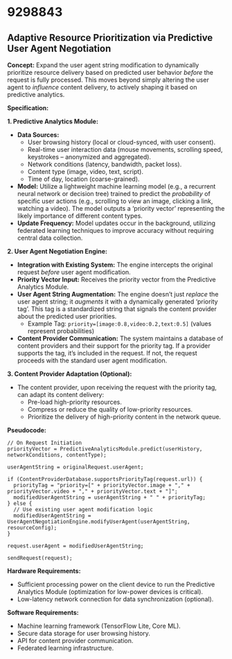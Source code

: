 # 9298843

## Adaptive Resource Prioritization via Predictive User Agent Negotiation

**Concept:** Expand the user agent string modification to dynamically prioritize resource delivery based on predicted user behavior *before* the request is fully processed. This moves beyond simply altering the user agent to *influence* content delivery, to actively shaping it based on predictive analytics.

**Specification:**

**1. Predictive Analytics Module:**

*   **Data Sources:**
    *   User browsing history (local or cloud-synced, with user consent).
    *   Real-time user interaction data (mouse movements, scrolling speed, keystrokes – anonymized and aggregated).
    *   Network conditions (latency, bandwidth, packet loss).
    *   Content type (image, video, text, script).
    *   Time of day, location (coarse-grained).
*   **Model:** Utilize a lightweight machine learning model (e.g., a recurrent neural network or decision tree) trained to predict the *probability* of specific user actions (e.g., scrolling to view an image, clicking a link, watching a video).  The model outputs a ‘priority vector’ representing the likely importance of different content types.
*   **Update Frequency:** Model updates occur in the background, utilizing federated learning techniques to improve accuracy without requiring central data collection.

**2. User Agent Negotiation Engine:**

*   **Integration with Existing System:**  The engine intercepts the original request *before* user agent modification.
*   **Priority Vector Input:** Receives the priority vector from the Predictive Analytics Module.
*   **User Agent String Augmentation:** The engine doesn’t just *replace* the user agent string; it *augments* it with a dynamically generated ‘priority tag’.  This tag is a standardized string that signals the content provider about the predicted user priorities.
    *   Example Tag: `priority=[image:0.8,video:0.2,text:0.5]` (values represent probabilities)
*   **Content Provider Communication:** The system maintains a database of content providers and their support for the priority tag.  If a provider supports the tag, it’s included in the request.  If not, the request proceeds with the standard user agent modification.

**3. Content Provider Adaptation (Optional):**

*   The content provider, upon receiving the request with the priority tag, can adapt its content delivery:
    *   Pre-load high-priority resources.
    *   Compress or reduce the quality of low-priority resources.
    *   Prioritize the delivery of high-priority content in the network queue.

**Pseudocode:**

```
// On Request Initiation
priorityVector = PredictiveAnalyticsModule.predict(userHistory, networkConditions, contentType);

userAgentString = originalRequest.userAgent;

if (ContentProviderDatabase.supportsPriorityTag(request.url)) {
  priorityTag = "priority=[" + priorityVector.image + "," + priorityVector.video + "," + priorityVector.text + "]";
  modifiedUserAgentString = userAgentString + " " + priorityTag;
} else {
  // Use existing user agent modification logic
  modifiedUserAgentString = UserAgentNegotiationEngine.modifyUserAgent(userAgentString, resourceConfig);
}

request.userAgent = modifiedUserAgentString;

sendRequest(request);
```

**Hardware Requirements:**

*   Sufficient processing power on the client device to run the Predictive Analytics Module (optimization for low-power devices is critical).
*   Low-latency network connection for data synchronization (optional).

**Software Requirements:**

*   Machine learning framework (TensorFlow Lite, Core ML).
*   Secure data storage for user browsing history.
*   API for content provider communication.
*   Federated learning infrastructure.